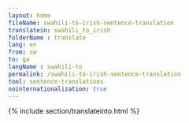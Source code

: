 ```yaml
---
layout: home
fileName: swahili-to-irish-sentence-translation
translatein: swahili_to_irish
folderName : translate
lang: en
from: sw
to: ga
langName : swahili-to
permalink: /swahili-to-irish-sentence-translation
tool: sentence-translations
nointernationalization: true
---
```

{% include section/translateinto.html %}
